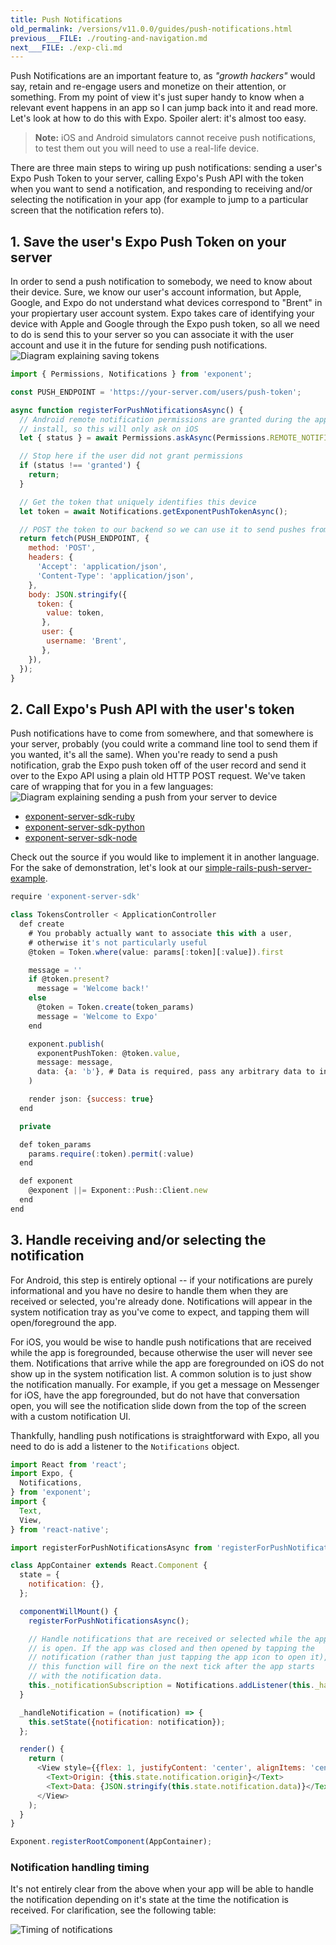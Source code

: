 ```yaml
---
title: Push Notifications
old_permalink: /versions/v11.0.0/guides/push-notifications.html
previous___FILE: ./routing-and-navigation.md
next___FILE: ./exp-cli.md
---
```


Push Notifications are an important feature to, as _"growth hackers"_ would say, retain and re-engage users and monetize on their attention, or something. From my point of view it's just super handy to know when a relevant event happens in an app so I can jump back into it and read more. Let's look at how to do this with Expo. Spoiler alert: it's almost too easy.

> **Note:** iOS and Android simulators cannot receive push notifications, to test them out you will need to use a real-life device.

There are three main steps to wiring up push notifications: sending a user's Expo Push Token to your server, calling Expo's Push API with the token when you want to send a notification, and responding to receiving and/or selecting the notification in your app (for example to jump to a particular screen that the notification refers to).

## 1. Save the user's Expo Push Token on your server

In order to send a push notification to somebody, we need to know about their device. Sure, we know our user's account information, but Apple, Google, and Expo do not understand what devices correspond to "Brent" in your propiertary user account system. Expo takes care of identifying your device with Apple and Google through the Expo push token, so all we need to do is send this to your server so you can associate it with the user account and use it in the future for sending push notifications.![Diagram explaining saving tokens](./saving-token.png)

```javascript
import { Permissions, Notifications } from 'exponent';

const PUSH_ENDPOINT = 'https://your-server.com/users/push-token';

async function registerForPushNotificationsAsync() {
  // Android remote notification permissions are granted during the app
  // install, so this will only ask on iOS
  let { status } = await Permissions.askAsync(Permissions.REMOTE_NOTIFICATIONS);

  // Stop here if the user did not grant permissions
  if (status !== 'granted') {
    return;
  }

  // Get the token that uniquely identifies this device
  let token = await Notifications.getExponentPushTokenAsync();

  // POST the token to our backend so we can use it to send pushes from there
  return fetch(PUSH_ENDPOINT, {
    method: 'POST',
    headers: {
      'Accept': 'application/json',
      'Content-Type': 'application/json',
    },
    body: JSON.stringify({
      token: {
        value: token,
       },
       user: {
        username: 'Brent',
       },
    }),
  });
}
```

## 2. Call Expo's Push API with the user's token

Push notifications have to come from somewhere, and that somewhere is your server, probably (you could write a command line tool to send them if you wanted, it's all the same). When you're ready to send a push notification, grab the Expo push token off of the user record and send it over to the Expo API using a plain old HTTP POST request. We've taken care of wrapping that for you in a few languages:![Diagram explaining sending a push from your server to device](./sending-notification.png)

-   [exponent-server-sdk-ruby](https://github.com/exponent/exponent-server-sdk-ruby)
-   [exponent-server-sdk-python](https://github.com/exponent/exponent-server-sdk-python)
-   [exponent-server-sdk-node](https://github.com/exponent/exponent-server-sdk-node)

Check out the source if you would like to implement it in another language. For the sake of demonstration, let's look at our [simple-rails-push-server-example](https://github.com/exponent/simple-rails-push-server-example).

```javascript
require 'exponent-server-sdk'

class TokensController < ApplicationController
  def create
    # You probably actually want to associate this with a user,
    # otherwise it's not particularly useful
    @token = Token.where(value: params[:token][:value]).first

    message = ''
    if @token.present?
      message = 'Welcome back!'
    else
      @token = Token.create(token_params)
      message = 'Welcome to Expo'
    end

    exponent.publish(
      exponentPushToken: @token.value,
      message: message,
      data: {a: 'b'}, # Data is required, pass any arbitrary data to include with the notification
    )

    render json: {success: true}
  end

  private

  def token_params
    params.require(:token).permit(:value)
  end

  def exponent
    @exponent ||= Exponent::Push::Client.new
  end
end
```

## 3. Handle receiving and/or selecting the notification

For Android, this step is entirely optional -- if your notifications are purely informational and you have no desire to handle them when they are received or selected, you're already done. Notifications will appear in the system notification tray as you've come to expect, and tapping them will open/foreground the app.

For iOS, you would be wise to handle push notifications that are received while the app is foregrounded, because otherwise the user will never see them. Notifications that arrive while the app are foregrounded on iOS do not show up in the system notification list. A common solution is to just show the notification manually. For example, if you get a message on Messenger for iOS, have the app foregrounded, but do not have that conversation open, you will see the notification slide down from the top of the screen with a custom notification UI.

Thankfully, handling push notifications is straightforward with Expo, all you need to do is add a listener to the `Notifications` object.

```javascript
import React from 'react';
import Expo, {
  Notifications,
} from 'exponent';
import {
  Text,
  View,
} from 'react-native';

import registerForPushNotificationsAsync from 'registerForPushNotificationsAsync';

class AppContainer extends React.Component {
  state = {
    notification: {},
  };

  componentWillMount() {
    registerForPushNotificationsAsync();

    // Handle notifications that are received or selected while the app
    // is open. If the app was closed and then opened by tapping the
    // notification (rather than just tapping the app icon to open it),
    // this function will fire on the next tick after the app starts
    // with the notification data.
    this._notificationSubscription = Notifications.addListener(this._handleNotification);
  }

  _handleNotification = (notification) => {
    this.setState({notification: notification});
  };

  render() {
    return (
      <View style={{flex: 1, justifyContent: 'center', alignItems: 'center'}}>
        <Text>Origin: {this.state.notification.origin}</Text>
        <Text>Data: {JSON.stringify(this.state.notification.data)}</Text>
      </View>
    );
  }
}

Exponent.registerRootComponent(AppContainer);
```

### Notification handling timing

It's not entirely clear from the above when your app will be able to handle the notification depending on it's state at the time the notification is received. For clarification, see the following table:

![Timing of notifications](./receiving-push.png)
